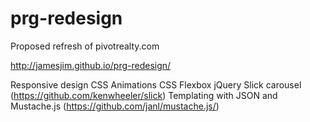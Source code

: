 # prg-redesign

Proposed refresh of pivotrealty.com

http://jamesjim.github.io/prg-redesign/

Responsive design
CSS Animations
CSS Flexbox
jQuery
Slick carousel (https://github.com/kenwheeler/slick)
Templating with JSON and Mustache.js (https://github.com/janl/mustache.js/)




